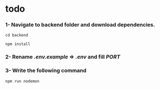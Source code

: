 # todo

### 1- Navigate to backend folder and download dependencies.

```
cd backend

npm install
```

### 2- Rename _.env.example_ => _.env_ and fill _PORT_

### 3- Write the following command

```
npm run nodemon
```
